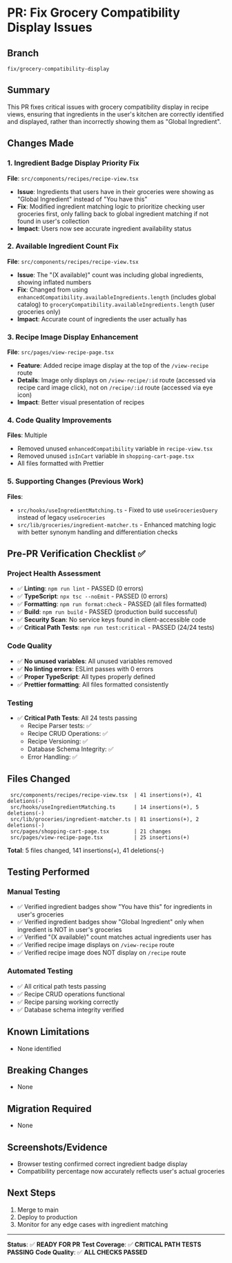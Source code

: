 # PR: Fix Grocery Compatibility Display Issues

## Branch

`fix/grocery-compatibility-display`

## Summary

This PR fixes critical issues with grocery compatibility display in recipe views, ensuring that ingredients in the user's kitchen are correctly identified and displayed, rather than incorrectly showing them as "Global Ingredient".

## Changes Made

### 1. Ingredient Badge Display Priority Fix

**File**: `src/components/recipes/recipe-view.tsx`

- **Issue**: Ingredients that users have in their groceries were showing as "Global Ingredient" instead of "You have this"
- **Fix**: Modified ingredient matching logic to prioritize checking user groceries first, only falling back to global ingredient matching if not found in user's collection
- **Impact**: Users now see accurate ingredient availability status

### 2. Available Ingredient Count Fix

**File**: `src/components/recipes/recipe-view.tsx`

- **Issue**: The "(X available)" count was including global ingredients, showing inflated numbers
- **Fix**: Changed from using `enhancedCompatibility.availableIngredients.length` (includes global catalog) to `groceryCompatibility.availableIngredients.length` (user groceries only)
- **Impact**: Accurate count of ingredients the user actually has

### 3. Recipe Image Display Enhancement

**File**: `src/pages/view-recipe-page.tsx`

- **Feature**: Added recipe image display at the top of the `/view-recipe` route
- **Details**: Image only displays on `/view-recipe/:id` route (accessed via recipe card image click), not on `/recipe/:id` route (accessed via eye icon)
- **Impact**: Better visual presentation of recipes

### 4. Code Quality Improvements

**Files**: Multiple

- Removed unused `enhancedCompatibility` variable in `recipe-view.tsx`
- Removed unused `isInCart` variable in `shopping-cart-page.tsx`
- All files formatted with Prettier

### 5. Supporting Changes (Previous Work)

**Files**:

- `src/hooks/useIngredientMatching.ts` - Fixed to use `useGroceriesQuery` instead of legacy `useGroceries`
- `src/lib/groceries/ingredient-matcher.ts` - Enhanced matching logic with better synonym handling and differentiation checks

## Pre-PR Verification Checklist ✅

### Project Health Assessment

- ✅ **Linting**: `npm run lint` - PASSED (0 errors)
- ✅ **TypeScript**: `npx tsc --noEmit` - PASSED (0 errors)
- ✅ **Formatting**: `npm run format:check` - PASSED (all files formatted)
- ✅ **Build**: `npm run build` - PASSED (production build successful)
- ✅ **Security Scan**: No service keys found in client-accessible code
- ✅ **Critical Path Tests**: `npm run test:critical` - PASSED (24/24 tests)

### Code Quality

- ✅ **No unused variables**: All unused variables removed
- ✅ **No linting errors**: ESLint passes with 0 errors
- ✅ **Proper TypeScript**: All types properly defined
- ✅ **Prettier formatting**: All files formatted consistently

### Testing

- ✅ **Critical Path Tests**: All 24 tests passing
  - Recipe Parser tests: ✅
  - Recipe CRUD Operations: ✅
  - Recipe Versioning: ✅
  - Database Schema Integrity: ✅
  - Error Handling: ✅

## Files Changed

```
 src/components/recipes/recipe-view.tsx  | 41 insertions(+), 41 deletions(-)
 src/hooks/useIngredientMatching.ts      | 14 insertions(+), 5 deletions(-)
 src/lib/groceries/ingredient-matcher.ts | 81 insertions(+), 2 deletions(-)
 src/pages/shopping-cart-page.tsx        | 21 changes
 src/pages/view-recipe-page.tsx          | 25 insertions(+)
```

**Total**: 5 files changed, 141 insertions(+), 41 deletions(-)

## Testing Performed

### Manual Testing

- ✅ Verified ingredient badges show "You have this" for ingredients in user's groceries
- ✅ Verified ingredient badges show "Global Ingredient" only when ingredient is NOT in user's groceries
- ✅ Verified "(X available)" count matches actual ingredients user has
- ✅ Verified recipe image displays on `/view-recipe` route
- ✅ Verified recipe image does NOT display on `/recipe` route

### Automated Testing

- ✅ All critical path tests passing
- ✅ Recipe CRUD operations functional
- ✅ Recipe parsing working correctly
- ✅ Database schema integrity verified

## Known Limitations

- None identified

## Breaking Changes

- None

## Migration Required

- None

## Screenshots/Evidence

- Browser testing confirmed correct ingredient badge display
- Compatibility percentage now accurately reflects user's actual groceries

## Next Steps

1. Merge to main
2. Deploy to production
3. Monitor for any edge cases with ingredient matching

---

**Status**: ✅ **READY FOR PR**
**Test Coverage**: ✅ **CRITICAL PATH TESTS PASSING**
**Code Quality**: ✅ **ALL CHECKS PASSED**
